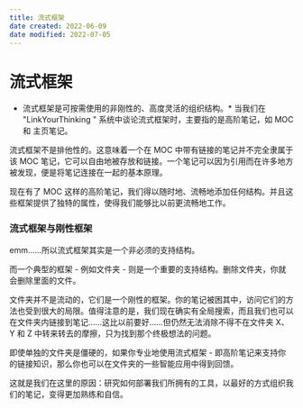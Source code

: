 ```yaml
---
title: 流式框架
date created: 2022-06-09
date modified: 2022-07-05
---
```


# 流式框架

* 流式框架是可按需使用的非刚性的、高度灵活的组织结构。* 当我们在 "LinkYourThinking " 系统中谈论流式框架时，主要指的是高阶笔记，如 MOC 和 主页笔记。

流式框架不是排他性的。这意味着一个在 MOC 中带有链接的笔记并不完全隶属于该 MOC 笔记，它可以自由地被存放和链接。一个笔记可以因为引用而在许多地方被发现，便是将笔记连接在一起的基本原理。

现在有了 MOC 这样的高阶笔记，我们得以随时地、流畅地添加任何结构。并且这些框架提供了独特的属性，使得我们能够比以前更流畅地工作。

### 流式框架与刚性框架

emm……所以流式框架其实是一个非必须的支持结构。

而一个典型的框架 - 例如文件夹 - 则是一个重要的支持结构。删除文件夹，你就会删除里面的文件。

文件夹并不是流动的，它们是一个刚性的框架。你的笔记被困其中，访问它们的方法也受到很大的局限。值得注意的是，我们现在确实有全局搜索，而且我们也可以在文件夹内链接到笔记……这比以前要好……但仍然无法消除不得不在文件夹 X、Y 和 Z 中转来转去的摩擦，只为找到那个终极想法的问题。

即使单独的文件夹是僵硬的，如果你专业地使用流式框架 - 即高阶笔记来支持你的链接知识，那么你也可以在文件夹的一些智能应用中得到回馈。

这就是我们在这里的原因：研究如何部署我们所拥有的工具，以最好的方式组织我们的笔记，变得更加熟练和自信。
